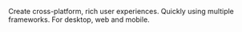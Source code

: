 Create cross-platform, rich user experiences.
Quickly using multiple frameworks.
For desktop, web and mobile.
